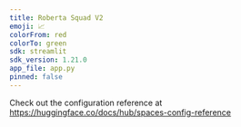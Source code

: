 ```yaml
---
title: Roberta Squad V2
emoji: 📈
colorFrom: red
colorTo: green
sdk: streamlit
sdk_version: 1.21.0
app_file: app.py
pinned: false
---
```


Check out the configuration reference at https://huggingface.co/docs/hub/spaces-config-reference
